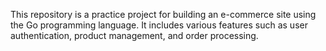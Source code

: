 This repository is a practice project for building an e-commerce site using the Go programming language. It includes various features such as user authentication, product management, and order processing.

